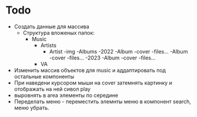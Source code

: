 # Todo

- Создать данные для массива
    - Структура вложеных папок:
        - Music
            - Artists
                - Artist
                    -img
                    -Albums
                        -2022
                            -Album
                                -cover
                                -files...
                            -Album
                                -cover
                                -files...
                        -2023
                            -Album
                                -cover
                                -files...
            - VA
- Изменить массив объектов для music и аддаптировать под остальные компоненты
- При наведени курсором мыши на cover затемнять картинку и отображать на ней сивол play
- выровнять в area элементы по середине
- Переделать меню - переместить элемнты меню в компонент search, меню убрать.